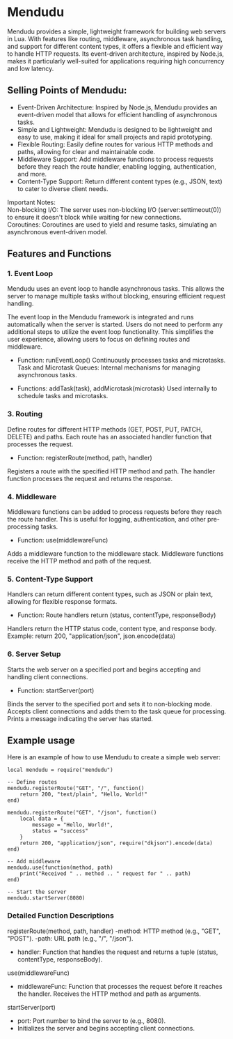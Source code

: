 # Mendudu
Mendudu provides a simple, lightweight framework for building web servers in Lua. With features like routing, middleware, asynchronous task handling, and support for different content types, it offers a flexible and efficient way to handle HTTP requests. Its event-driven architecture, inspired by Node.js, makes it particularly well-suited for applications requiring high concurrency and low latency.

## Selling Points of Mendudu:  
- Event-Driven Architecture: Inspired by Node.js, Mendudu provides an event-driven model that allows for efficient handling of asynchronous tasks.  
- Simple and Lightweight: Mendudu is designed to be lightweight and easy to use, making it ideal for small projects and rapid prototyping.  
- Flexible Routing: Easily define routes for various HTTP methods and paths, allowing for clear and maintainable code.  
- Middleware Support: Add middleware functions to process requests before they reach the route handler, enabling logging, authentication, and more.  
- Content-Type Support: Return different content types (e.g., JSON, text) to cater to diverse client needs.  

Important Notes:  
Non-blocking I/O: The server uses non-blocking I/O (server:settimeout(0)) to ensure it doesn't block while waiting for new connections.  
Coroutines: Coroutines are used to yield and resume tasks, simulating an asynchronous event-driven model.  

## Features and Functions
### 1. Event Loop
Mendudu uses an event loop to handle asynchronous tasks. This allows the server to manage multiple tasks without blocking, ensuring efficient request handling.

The event loop in the Mendudu framework is integrated and runs automatically when the server is started. Users do not need to perform any additional steps to utilize the event loop functionality. This simplifies the user experience, allowing users to focus on defining routes and middleware.

- Function: runEventLoop()
Continuously processes tasks and microtasks.
Task and Microtask Queues: Internal mechanisms for managing asynchronous tasks.

- Functions: addTask(task), addMicrotask(microtask)
Used internally to schedule tasks and microtasks.

### 3. Routing
Define routes for different HTTP methods (GET, POST, PUT, PATCH, DELETE) and paths. Each route has an associated handler function that processes the request.

- Function: registerRoute(method, path, handler)

Registers a route with the specified HTTP method and path.
The handler function processes the request and returns the response. 

### 4. Middleware
Middleware functions can be added to process requests before they reach the route handler. This is useful for logging, authentication, and other pre-processing tasks.

- Function: use(middlewareFunc)

Adds a middleware function to the middleware stack.
Middleware functions receive the HTTP method and path of the request.

### 5. Content-Type Support
Handlers can return different content types, such as JSON or plain text, allowing for flexible response formats.

- Function: Route handlers return (status, contentType, responseBody)

Handlers return the HTTP status code, content type, and response body.
Example: return 200, "application/json", json.encode(data)

### 6. Server Setup
Starts the web server on a specified port and begins accepting and handling client connections.

- Function: startServer(port)

Binds the server to the specified port and sets it to non-blocking mode.
Accepts client connections and adds them to the task queue for processing.
Prints a message indicating the server has started.

## Example usage  
Here is an example of how to use Mendudu to create a simple web server:

```
local mendudu = require("mendudu")

-- Define routes
mendudu.registerRoute("GET", "/", function()
    return 200, "text/plain", "Hello, World!"
end)

mendudu.registerRoute("GET", "/json", function()
    local data = {
        message = "Hello, World!",
        status = "success"
    }
    return 200, "application/json", require("dkjson").encode(data)
end)

-- Add middleware
mendudu.use(function(method, path)
    print("Received " .. method .. " request for " .. path)
end)

-- Start the server
mendudu.startServer(8080)
```

### Detailed Function Descriptions
registerRoute(method, path, handler)
-method: HTTP method (e.g., "GET", "POST").
-path: URL path (e.g., "/", "/json").
- handler: Function that handles the request and returns a tuple (status, contentType, responseBody).

use(middlewareFunc)
- middlewareFunc: Function that processes the request before it reaches the handler. Receives the HTTP method and path as arguments.

startServer(port)
- port: Port number to bind the server to (e.g., 8080).
- Initializes the server and begins accepting client connections.

